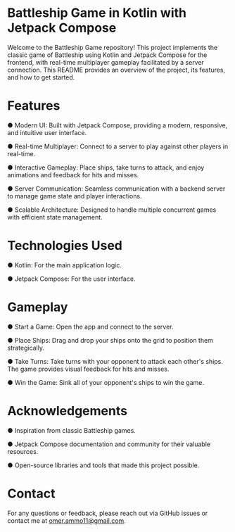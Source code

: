 # Battleship Game in Kotlin with Jetpack Compose
Welcome to the Battleship Game repository! This project implements the classic game of Battleship using Kotlin and Jetpack Compose for the frontend, with real-time multiplayer gameplay facilitated by a server connection. This README provides an overview of the project, its features, and how to get started.

# Features
● Modern UI: Built with Jetpack Compose, providing a modern, responsive, and intuitive user interface.

● Real-time Multiplayer: Connect to a server to play against other players in real-time.

● Interactive Gameplay: Place ships, take turns to attack, and enjoy animations and feedback for hits and misses.

● Server Communication: Seamless communication with a backend server to manage game state and player interactions.

● Scalable Architecture: Designed to handle multiple concurrent games with efficient state management.
# Technologies Used

● Kotlin: For the main application logic.

● Jetpack Compose: For the user interface.


# Gameplay
 ● Start a Game: Open the app and connect to the server.
 
● Place Ships: Drag and drop your ships onto the grid to position them strategically.

● Take Turns: Take turns with your opponent to attack each other's ships. The game provides visual feedback for hits and misses.

● Win the Game: Sink all of your opponent's ships to win the game.

# Acknowledgements
● Inspiration from classic Battleship games.

● Jetpack Compose documentation and community for their valuable resources.

● Open-source libraries and tools that made this project possible.
# Contact
For any questions or feedback, please reach out via GitHub issues or contact me at omer.ammo11@gmail.com.

